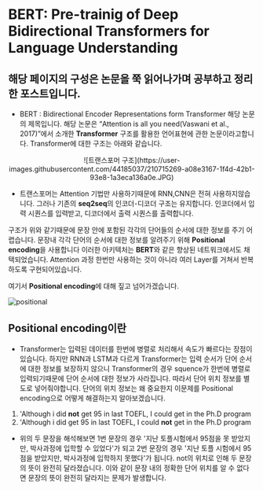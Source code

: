 BERT: Pre-trainig of Deep Bidirectional Transformers for Language Understanding
===============================================================================

## 해당 페이지의 구성은 논문을 쭉 읽어나가며 공부하고 정리한 포스트입니다.


- BERT : Bidirectional Encoder Representations form Transformer
해당 논문의 제목입니다. 해당 논문은 “Attention is all you need(Vaswani et al., 2017)”에서 소개한 **Transformer** 구조를 활용한 언어표현에 관한 논문이라고합니다.
Transformer에 대한 구조는 아래와 같습니다.

<center>![트랜스포머 구조](https://user-images.githubusercontent.com/44185037/210715269-a08e3167-1f4d-42b1-93e8-1a3eca136a0e.JPG)</center>

- 트랜스포머는 Attention 기법만 사용하기때문에 RNN,CNN은 전혀 사용하지않습니다.
그러나 기존의 **seq2seq**의 인코더-디코더 구조는 유지합니다.
인코더에서 입력 시퀀스를 입력받고, 디코더에서 출력 시퀀스를 출력합니다.

구조가 위와 같기때문에 문장 안에 포함된 각각의 단어들의 순서에 대한 정보를 주기 어렵습니다.
문장내 각각 단어의 순서에 대한 정보를 알려주기 위해 **Positional encoding**을 사용합니다
이러한 아키텍처는 **BERT**와 같은 향상된 네트워크에서도 채택되었습니다.
Attention 과정 한번만 사용하는 것이 아니라 여러 Layer를 거쳐서 반복하도록 구현되어있습니다.

여기서 **Positional encoding**에 대해 짚고 넘어가겠습니다.

![positional](https://user-images.githubusercontent.com/44185037/210715383-ee5b1199-1b95-431a-843e-aa3469e22466.JPG)

## Positional encoding이란
- Transformer는 입력된 데이터를 한번에 병렬로 처리해서 속도가 빠르다는 장점이 있습니다.
하지만 RNN과 LSTM과 다르게 Transformer는 입력 순서가 단어 순서에 대한 정보를 보장하지 않으니 Transformer의 경우
squence가 한번에 병렬로 입력되기때문에 단어 순서에 대한 정보가 사라집니다. 따라서 단어 위치 정보를 별도로 넣어줘야합니다.
단어의 위치 정보는 왜 중요한지 이문제를 Positional encoding으로 어떻게 해결하는지 알아보겠습니다.

1. 'Although i did **not** get 95 in last TOEFL, I could get in the Ph.D program
2. 'Although i did get 95 in last TOEFL, I could **not** get in the Ph.D program

- 위의 두 문장을 해석해보면 1번 문장의 경우 '지난 토플시험에서 95점을 못 받았지만, 박사과정에 입학할 수 있었다'가 되고
2번 문장의 경우 '지난 토플 시험에서 95점을 받았지만, 박사과정에 입학하지 못했다'가 됩니다.  not의 위치로 인해
두 문장의 뜻이 완전히 달라졌습니다. 이와 같이 문장 내의 정확한 단어 위치를 알 수 없다면 문장의 뜻이 완전히 달라지는 문제가 발생합니다.




